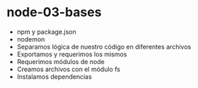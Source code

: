 # node-03-bases

* npm y package.json
* nodemon
* Separamos lógica de nuestro código en diferentes archivos
* Exportamos y requerimos los mismos
* Requerimos módulos de node
* Creamos archivos con el módulo fs
* Instalamos dependencias
